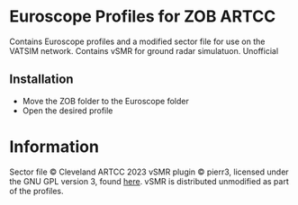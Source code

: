 # Euroscope Profiles for ZOB ARTCC

Contains Euroscope profiles and a modified sector file for use on the VATSIM network. Contains vSMR for ground radar simulatuon. Unofficial

## Installation

- Move the ZOB folder to the Euroscope folder
- Open the desired profile


# Information

Sector file © Cleveland ARTCC 2023
vSMR plugin © pierr3, licensed under the GNU GPL version 3, found [here](https://github.com/pierr3/vSMR/blob/master/LICENSE). vSMR is distributed unmodified as part of the profiles.